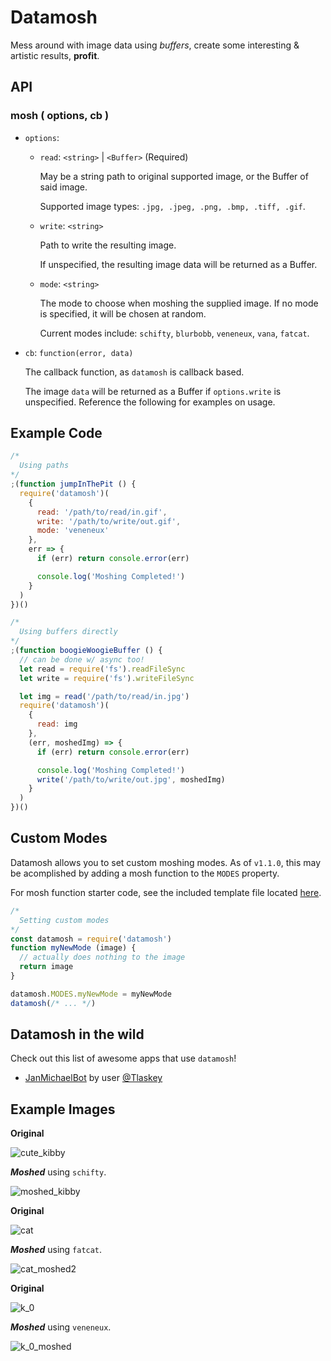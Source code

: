 # Datamosh

Mess around with image data using _buffers_, create some interesting & artistic results, **profit**.

## API

### mosh ( options, cb )

- `options`:

  - `read`: `<string>` | `<Buffer>` (Required)

    May be a string path to original supported image, or the Buffer of said image.

    Supported image types: `.jpg, .jpeg, .png, .bmp, .tiff, .gif`.

  - `write`: `<string>`

    Path to write the resulting image.

    If unspecified, the resulting image data will be returned as a Buffer.

  - `mode`: `<string>`

    The mode to choose when moshing the supplied image. If no mode is specified, it will be chosen at random.

    Current modes include:
    `schifty`, `blurbobb`, `veneneux`, `vana`, `fatcat`.

- `cb`: `function(error, data)`

  The callback function, as `datamosh` is callback based.

  The image `data` will be returned as a Buffer if `options.write` is unspecified. Reference the following for examples on usage.

## Example Code

```js
/* 
  Using paths
*/
;(function jumpInThePit () {
  require('datamosh')(
    {
      read: '/path/to/read/in.gif',
      write: '/path/to/write/out.gif',
      mode: 'veneneux'
    },
    err => {
      if (err) return console.error(err)

      console.log('Moshing Completed!')
    }
  )
})()

/* 
  Using buffers directly 
*/
;(function boogieWoogieBuffer () {
  // can be done w/ async too!
  let read = require('fs').readFileSync
  let write = require('fs').writeFileSync

  let img = read('/path/to/read/in.jpg')
  require('datamosh')(
    {
      read: img
    },
    (err, moshedImg) => {
      if (err) return console.error(err)

      console.log('Moshing Completed!')
      write('/path/to/write/out.jpg', moshedImg)
    }
  )
})()
```

## Custom Modes

Datamosh allows you to set custom moshing modes. As of `v1.1.0`, this may be acomplished by adding a mosh function to the `MODES` property.

For mosh function starter code, see the included template file located [here](https://github.com/mster/datamosh/blob/master/lib/modes/template).

```js
/*
  Setting custom modes
*/
const datamosh = require('datamosh')
function myNewMode (image) {
  // actually does nothing to the image
  return image
}

datamosh.MODES.myNewMode = myNewMode
datamosh(/* ... */)
```

## Datamosh in the wild

Check out this list of awesome apps that use `datamosh`!

- [JanMichaelBot](https://github.com/tlaskey/JanMichaelBot) by user [@Tlaskey](https://github.com/tlaskey)

## Example Images

**Original**

![cute_kibby](https://user-images.githubusercontent.com/15038724/63730272-7bea3a00-c81f-11e9-9180-15d0d983adaf.jpg)

**_Moshed_** using `schifty`.

![moshed_kibby](https://user-images.githubusercontent.com/15038724/63730276-7e4c9400-c81f-11e9-84e1-2cd37eeb40bf.jpg)

**Original**

![cat](https://user-images.githubusercontent.com/15038724/86549182-c20a3280-bef3-11ea-8f42-97df6b9d072f.jpg)

**_Moshed_** using `fatcat`.

![cat_moshed2](https://user-images.githubusercontent.com/15038724/86549187-c6365000-bef3-11ea-9906-35d2b755a8e5.jpg)

**Original**

![k_0](https://user-images.githubusercontent.com/15038724/86549099-81121e00-bef3-11ea-8302-c01af495f697.jpg)

**_Moshed_** using `veneneux`.

![k_0_moshed](https://user-images.githubusercontent.com/15038724/86549272-009fed00-bef4-11ea-9c51-bbde1a9e3802.jpg)
